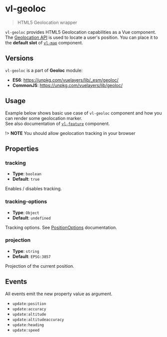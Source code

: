 # vl-geoloc

> HTML5 Geolocation wrapper

`vl-geoloc` provides HTML5 Geolocation capabilities as a Vue component. 
The [Geolocation API](https://www.w3.org/TR/geolocation-API/) is used to locate 
a user's position. You can place it to the **default slot** of [`vl-map`](component/map.md) component.

## Versions

`vl-geoloc` is a part of **Geoloc** module:

* **ES6**: https://unpkg.com/vuelayers/lib/_esm/geoloc/
* **CommonJS**: https://unpkg.com/vuelayers/lib/geoloc/

## Usage

Example below shows basic use case of `vl-geoloc` component and how you
can render some geolocation marker.  
See also documentation of [`vl-feature`](component/feature.md) component.

!> **NOTE** You should allow geolocation tracking in your browser

<vuep template="#usage-example"></vuep>

<script v-pre type="text/x-template" id="usage-example">
  <template>
    <div>
      <vl-map :load-tiles-while-animating="true" :load-tiles-while-interacting="true" style="height: 400px">
        <vl-view :zoom.sync="zoom" :center.sync="center" :rotation.sync="rotation" data-projection="EPSG:4326"></vl-view>

        <vl-geoloc @update:position="geolocPosition = $event" data-projection="EPSG:4326">
          <template slot-scope="geoloc">
            <vl-feature v-if="geoloc.position" id="position-feature">
              <vl-geom-point :coordinates="geoloc.position"></vl-geom-point>
              <vl-style-box>
                <vl-style-icon src="_media/marker.png" :scale="0.4" :anchor="[0.5, 1]"></vl-style-icon>
              </vl-style-box>
            </vl-feature>
          </template>
        </vl-geoloc>

        <vl-layer-tile id="osm">
          <vl-source-osm></vl-source-osm>
        </vl-layer-tile>
      </vl-map>
      <div style="padding: 20px">
        Zoom: {{ zoom }}<br>
        Center: {{ center }}<br>
        Rotation: {{ rotation }}<br>
        My geolocation: {{ geolocPosition }}
      </div>
    </div>
  </template>

  <script>
    export default {
      data () {
        return { 
          zoom: 2,
          center: [0, 0],
          rotation: 0,
          geolocPosition: undefined,
        }
      },
    }
  </script>
</script>

## Properties

### tracking

- **Type**: `boolean`
- **Default**: `true`

Enables / disables tracking.

### tracking-options

- **Type**: `Object`
- **Default**: `undefined`

Tracking options. See [PositionOptions](https://www.w3.org/TR/geolocation-API/#position_options_interface) documentation.

### projection

- **Type**: `string`
- **Default**: `EPSG:3857`

Projection of the current position.

## Events

All events emit the new property value as argument.

- `update:position`
- `update:accuracy`
- `update:altitude`
- `update:altitudeaccuracy`
- `update:heading`
- `update:speed`
